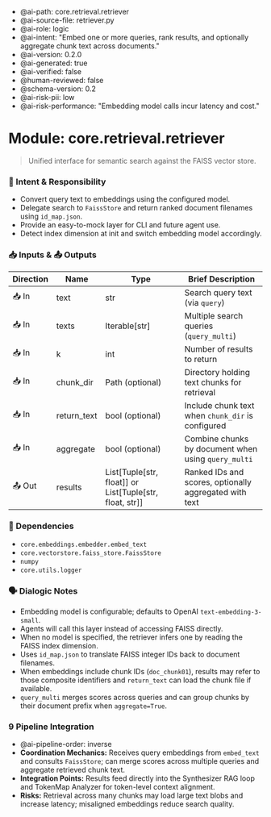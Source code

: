 - @ai-path: core.retrieval.retriever
- @ai-source-file: retriever.py
- @ai-role: logic
- @ai-intent: "Embed one or more queries, rank results, and optionally aggregate chunk text across documents."
- @ai-version: 0.2.0
- @ai-generated: true
- @ai-verified: false
- @human-reviewed: false
- @schema-version: 0.2
- @ai-risk-pii: low
- @ai-risk-performance: "Embedding model calls incur latency and cost."

# Module: core.retrieval.retriever
> Unified interface for semantic search against the FAISS vector store.

### 🎯 Intent & Responsibility
- Convert query text to embeddings using the configured model.
 - Delegate search to `FaissStore` and return ranked document filenames using `id_map.json`.
- Provide an easy-to-mock layer for CLI and future agent use.
- Detect index dimension at init and switch embedding model accordingly.

### 📥 Inputs & 📤 Outputs
| Direction | Name | Type | Brief Description |
|-----------|------|------|-------------------|
| 📥 In | text | str | Search query text (via ``query``) |
| 📥 In | texts | Iterable[str] | Multiple search queries (``query_multi``) |
| 📥 In | k | int | Number of results to return |
| 📥 In | chunk_dir | Path (optional) | Directory holding text chunks for retrieval |
| 📥 In | return_text | bool (optional) | Include chunk text when `chunk_dir` is configured |
| 📥 In | aggregate | bool (optional) | Combine chunks by document when using ``query_multi`` |
| 📤 Out | results | List[Tuple[str, float]] or List[Tuple[str, float, str]] | Ranked IDs and scores, optionally aggregated with text |

### 🔗 Dependencies
- `core.embeddings.embedder.embed_text`
- `core.vectorstore.faiss_store.FaissStore`
- `numpy`
- `core.utils.logger`

### 🗣 Dialogic Notes
- Embedding model is configurable; defaults to OpenAI `text-embedding-3-small`.
- Agents will call this layer instead of accessing FAISS directly.
- When no model is specified, the retriever infers one by reading the FAISS index dimension.
- Uses `id_map.json` to translate FAISS integer IDs back to document filenames.
- When embeddings include chunk IDs (`doc_chunk01`), results may refer to those composite identifiers and `return_text` can load the chunk file if available.
- `query_multi` merges scores across queries and can group chunks by their document prefix when `aggregate=True`.

### 9 Pipeline Integration
- @ai-pipeline-order: inverse
- **Coordination Mechanics:** Receives query embeddings from `embed_text` and consults `FaissStore`; can merge scores across multiple queries and aggregate retrieved chunk text.
- **Integration Points:** Results feed directly into the Synthesizer RAG loop and TokenMap Analyzer for token-level context alignment.
- **Risks:** Retrieval across many chunks may load large text blobs and increase latency; misaligned embeddings reduce search quality.

